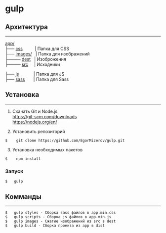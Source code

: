 # gulp

## Архитектура
<hr>
<a href="https://github.com/EgorMizerov/gulp/app/">app/</a><br>
├── <a href="https://github.com/EgorMizerov/gulp/app/css">css</a> &nbsp&nbsp&nbsp&nbsp&nbsp&nbsp&nbsp&nbsp&nbsp| Папка для CSS<br>
├── <a href="https://github.com/EgorMizerov/gulp/app/images">images/</a>&nbsp&nbsp | Папка для изображений<br>
├──── <a href="https://github.com/EgorMizerov/gulp/app/images/dest">dest</a>&nbsp&nbsp | Изоброжения<br>
├──── <a href="https://github.com/EgorMizerov/gulp/app/images/src">src</a>&nbsp&nbsp&nbsp&nbsp | Исходники<br>

├── <a href="https://github.com/EgorMizerov/gulp/app/js">js</a> &nbsp;&nbsp;&nbsp;&nbsp;&nbsp;&nbsp;&nbsp;&nbsp;&nbsp;&nbsp;&nbsp;| Папка для JS<br>
├── <a href="https://github.com/EgorMizerov/gulp/app/sass">sass</a>&nbsp;&nbsp;&nbsp;&nbsp;&nbsp;&nbsp; | Папка для Sass<br>

## Установка
<hr>

1. Скачать Git и Node.js<br>
https://git-scm.com/downloads<br>
https://nodejs.org/en/

2. Установить репозиторий
```
$    git clone https://github.com/EgorMizerov/gulp.git
```
3. Установка необходимых пакетов
```
$    npm install
```
### Запуск
```
$   gulp
```

## Комманды
<hr>

```
$   gulp styles - Сборка sass файлов в app.min.css
$   gulp scripts - Сборка js файлов в app.min.js
$   gulp images - Сжатие изображений из src в dest
$   gulp build - Сборка проекта из app в dist

```